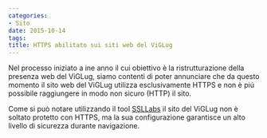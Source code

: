 ```yaml
---
categories:
- Sito
date: 2015-10-14
tags:
title: HTTPS abilitato sui siti web del ViGLug
---
```

Nel processo iniziato a ine anno il cui obiettivo è la ristrutturazione della presenza web del ViGLug, siamo contenti di poter annunciare che da questo momento il sito web del ViGLug utilizza esclusivamente HTTPS e non è piú possibile raggiungere in modo non sicuro (HTTP) il sito.

Come si può notare utilizzando il tool [SSLLabs](https://www.ssllabs.com/ssltest/analyze.html?d=viglug.org&latest=) il sito del ViGLug non è soltato protetto con HTTPS, ma la sua configurazione garantisce un alto livello di sicurezza durante navigazione.
